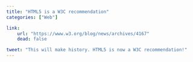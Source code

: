 ```yaml
---
title: "HTML5 is a W3C recommendation"
categories: ["Web"]

link:
    url: "https://www.w3.org/blog/news/archives/4167"
    dead: false

tweet: "This will make history. HTML5 is now a W3C recommendation!"
---
```

